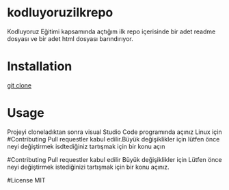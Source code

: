 # kodluyoruzilkrepo
Kodluyoruz Eğitimi kapsamında açtığım ilk repo içerisinde bir adet readme dosyası ve bir adet html dosyası barındırıyor.
# Installation
[git clone](https://github.com/Muratck0/kodluyoruzilkrepo)

# Usage
Projeyi cloneladıktan sonra visual Studio Code programında açınız
Linux için
#Contributing
Pull requestler kabul edilir.Büyük değişiklikler için lütfen önce
neyi değiştirmek isdtediğiniz tartışmak için bir konu açın


#Contributing
Pull requestler kabul edilir  Büyük değişiklikler için Lütfen önce neyi değiştirmek 
istediğinizi tartışmak için bir konu açınız.

#License
MIT